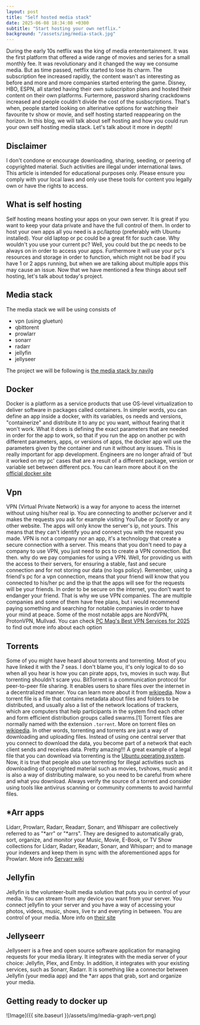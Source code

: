 ```yaml
---
layout: post
title: "Self hosted media stack"
date: 2025-06-08 18:34:08 +0300
subtitle: "Start hosting your own netflix."
background: "/assets/img/media-stack.jpg"
---
```


During the early 10s netflix was the king of media ententertainment. It was the first platform that offered a wide range of movies and series for a small monthly fee. It was revolutionary and it changed the way we consume media. But as time passed, netflix started to lose its charm. The subscription fee increased rapidly, the content wasn't as interesting as before and more and more companies started entering the game. Disney, HBO, ESPN, all started having their own subscripiton plans and hosted their content on their own platforms. Furtermore, password sharing crackdowns increased and people couldn't divide the cost of the susbscriptions. That's when, people started looking on alterinative options for watching their favourite tv show or movie, and self hosting started reappearing on the horizon. In this blog, we will talk about self hosting and how you could run your own self hosting media stack. Let's talk about it more in depth!

## Disclaimer

I don't condone or encourage downloading, sharing, seeding, or peering of copyrighted material.
Such activities are illegal under international laws.
This article is intended for educational purposes only. Please ensure you comply with your local laws and only use these tools for content you legally own or have the rights to access.

## What is self hosting

Self hosting means hosting your apps on your own server. It is great if you want to keep your data private and have the full control of them. In order to host your own apps all you need is a pc/laptop (preferably with Ubuntu installed). Your old laptop or pc could be a great fit for such case. Why wouldn't you use your current pc? Well, you could but the pc needs to be always on in order to access your apps. Furthermore it will use your pc's resources and storage in order to function, which might not be bad if you have 1 or 2 apps running, but when we are talking about multiple apps this may cause an issue. Now that we have mentioned a few things about self hosting, let's talk about today's project.

## Media stack

The media stack we will be using consists of

- vpn (using gluetun)
- qbittorent
- prowlarr
- sonarr
- radarr
- jellyfin
- jellyseer

The project we will be following is [the media stack by navilg](https://github.com/navilg/media-stack)

## Docker

Docker is a platform as a service products that use OS-level virtualization to deliver software in packages called containers. In simpler words, you can define an app inside a docker, with its variables, os needs and versions, "containerize" and distribute it to any pc you want, without fearing that it won't work. What it does is defining the exact parameters that are needed in order for the app to work, so that if you run the app on another pc with different parameters, apps, or versions of apps, the docker app will use the parameters given by the container and run it without any issues. This is really important for app development. Engineers are no longer afraid of 'but it worked on my pc' cases that are a result of a different package, version or variable set between different pcs. You can learn more about it on the [official docker site](https://www.docker.com/)

## Vpn

VPN (Virtual Private Network) is a way for anyone to acess the internet without using his/her real ip. You are connecting to another pc/server and it makes the requests you ask for example visiting YouTube or Spotify or any other website. The apps will only know the server's ip, not yours. This means that they can't identify you and connect you with the request you made. VPN is not a company nor an app, it's a technology that create a secure connection with a server. This means that you don't need to pay a company to use VPN, you just need to pcs to create a VPN connection. But then. why do we pay companies for using a VPN. Well, for providing us with the access to their servers, for ensuring a stable, fast and secure connection and for not storing our data (no logs policy). Remember, using a friend's pc for a vpn connection, means that your friend will know that you connected to his/her pc and the ip that the apps will see for the requests will be your friends. In order to be secure on the internet, you don't want to endanger your friend. That is why we use VPN companies. The are multiple companies and some of them have free plans, but i would recommend paying something and searching for notable companies in order to have your mind at peace. Some of the most notable apps are NordVPN, ProtonVPN, Mullvad. You can check [PC Mag's Best VPN Services for 2025](https://www.pcmag.com/picks/the-best-vpn-services?test_uuid=02LlF0iWKsilxYTJVF8uH5y&test_variant=A) to find out more info about each option

## Torrents

Some of you might have heard about torrents and torrenting. Most of you have linked it with the 7 seas. I don't blame you, it's only logical to do so when all you hear is how you can pirate apps, tvs, movies in such way. But torrenting shouldn't scare you. BitTorrent is a communication protocol for peer-to-peer file sharing. It enables users to share files over the internet in a decentralized manner. You can learn more about it from [wikipedia](https://en.wikipedia.org/wiki/BitTorrent). Now a torrent file is a file that contains metadata about files and folders to be distributed, and usually also a list of the network locations of trackers, which are computers that help participants in the system find each other and form efficient distribution groups called swarms.[1] Torrent files are normally named with the extension `.torrent`. More on torrent files on [wikipedia](https://en.wikipedia.org/wiki/Torrent_file). In other words, torrenting and torrents are just a way of downloading and uploading files. Instead of using one central server that you connect to download the data, you become part of a network that each client sends and receives data. Pretty amazing!!! A great example of a legal file that you can download via torrenting is the [Ubuntu operating system](https://ubuntu.com/download/alternative-downloads). Now, it is true that people also use torrenting for illegal activities such as downloading of copyrighted material such as movies, tvshows, music and it is also a way of distributing malware, so you need to be careful from where and what you download. Always verify the source of a torrent and consider using tools like antivirus scanning or community comments to avoid harmful files.

## \*Arr apps

Lidarr, Prowlarr, Radarr, Readarr, Sonarr, and Whisparr are collectively referred to as "*arr" or "*arrs". They are designed to automatically grab, sort, organize, and monitor your Music, Movie, E-Book, or TV Show collections for Lidarr, Radarr, Readarr, Sonarr, and Whisparr; and to manage your indexers and keep them in sync with the aforementioned apps for Prowlarr. More info [Servarr wiki](https://wiki.servarr.com/)

## Jellyfin

Jellyfin is the volunteer-built media solution that puts you in control of your media. You can stream from any device you want from your server. You connect jellyfin to your server and you have a way of accessing your photos, videos, music, shows, live tv and everyting in between. You are control of your media. More info on [their site](https://jellyfin.org/)

## Jellyseerr

Jellyseerr is a free and open source software application for managing requests for your media library. It integrates with the media server of your choice: Jellyfin, Plex, and Emby. In addition, it integrates with your existing services, such as Sonarr, Radarr. It is something like a connector between Jellyfin (your media app) and the \*arr apps that grab, sort and organize your media.

## Getting ready to docker up

![Image]({{ site.baseurl }}/assets/img/media-graph-vert.png)

